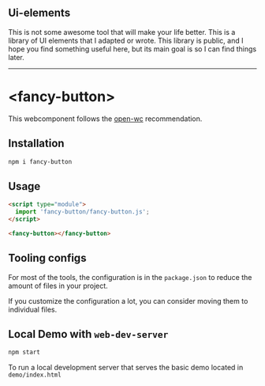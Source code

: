 ## Ui-elements

This is not some awesome tool that will make your life better.
This is a library of UI elements that I adapted or wrote.
This library is public, and I hope you find something useful here,
but its main goal is so I can find things later.

---
# \<fancy-button>

This webcomponent follows the [open-wc](https://github.com/open-wc/open-wc) recommendation.

## Installation

```bash
npm i fancy-button
```

## Usage

```html
<script type="module">
  import 'fancy-button/fancy-button.js';
</script>

<fancy-button></fancy-button>
```



## Tooling configs

For most of the tools, the configuration is in the `package.json` to reduce the amount of files in your project.

If you customize the configuration a lot, you can consider moving them to individual files.

## Local Demo with `web-dev-server`

```bash
npm start
```

To run a local development server that serves the basic demo located in `demo/index.html`

